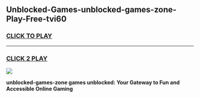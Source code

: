
## Unblocked-Games-unblocked-games-zone-Play-Free-tvi60
<h3>
<a href="https://premium76.site?title=unblocked-games-zone&ref=23A">CLICK TO PLAY</a></h3>
<hr>

<h3>
<a href="https://premium76.site?title=unblocked-games-zone&ref=23A">CLICK 2 PLAY</a>
  
</h3>

<a href="https://premium76.site?title=unblocked-games-zone&ref=23A"><img src="https://clearcache.store/games.png"></a>


**unblocked-games-zone games unblocked: Your Gateway to Fun and Accessible Online Gaming**
